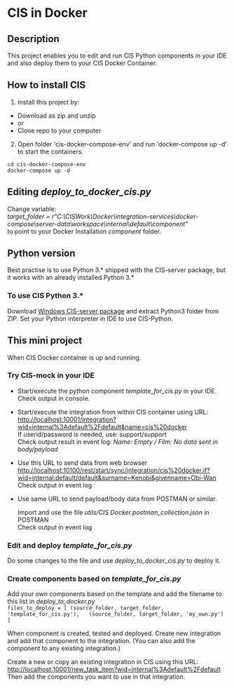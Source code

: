 # CIS in Docker

## Description  
This project enables you to edit and run CIS Python components in your IDE and also deploy them to your CIS Docker Container.  

## How to install CIS  

1) Install this project by:
* Download as zip and unzip 
* or
* Clone repo to your computer
2) Open folder 'cis-docker-compose-env' and run 'docker-compose up -d' to start the containers.
```shell
cd cis-docker-compose-env
docker-compose up -d
```

## Editing *deploy_to_docker_cis.py*

Change variable:  
*target_folder = r"C:\CISWork\Docker\integration-services\docker-compose\server-data\workspace\internal\default\component"*  
to point to your Docker Installation *component* folder.

## Python version

Best practise is to use Python 3.* shipped with the CIS-server package, but it works with an already installed Python 3.*  

### To use CIS Python 3.*

Download [Windows CIS-server package](http://www.siriusit.net/ciceron/is/v27/cis-2.7.7.0-3-1-20210420-1601.zip) and extract Python3 folder from ZIP. Set your Python interpreter in IDE to use CIS-Python.

## This mini project

When CIS Docker container is up and running.

### Try CIS-mock in your IDE

- Start/execute the python component *template_for_cis.py* in your IDE.  
Check output in console.  


- Start/execute the integration from within CIS container using URL:
  <http://localhost:10001/integration?wid=internal%3Adefault%2Fdefault&name=cis%20docker>    
  If userid/password is needed, use: support/support  
  Check output result in event log: *Name: Empty / Film: No data sent in body/payload*    


- Use this URL to send data from web browser  
  <http://localhost:10100/rest/start/sync/integration/cis%20docker.if?wid=internal:default/default&surname=Kenobi&givenname=Obi-Wan>  
  Check output in event log  


- Use same URL to send payload/body data from POSTMAN or similar.

  Import and use the file *utils/CIS Docker.postman_collection.json* in POSTMAN  
  Check output in event log
  
### Edit and deploy *template_for_cis.py*

Do some changes to the file and use *deploy_to_docker_cis.py* to deploy it.

### Create components based on *template_for_cis.py*

Add your own components based on the template and add the filename to this list in *deploy_to_docker.py*  
`files_to_deploy = [
    (source_folder, target_folder, 'template_for_cis.py'),  
    (source_folder, target_folder, 'my_own.py')
]`

When component is created, tested and deployed. Create new integration and add that component to the integration. (You can also add the component to any existing integration.)  

Create a new or copy an existing integration in CIS using this URL:  
<http://localhost:10001/new_task_item?wid=internal%3Adefault%2Fdefault>  
Then add the components you want to use in that integration.